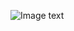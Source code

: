 
![Image text](https://raw.githubusercontent.com/yyyhub/webengineering/master/img-folder/%E9%80%82%E5%BA%94%E6%80%A7%E5%BB%BA%E6%A8%A1-%E9%9D%99%E6%80%81%E5%BB%BA%E6%A8%A1.png)
